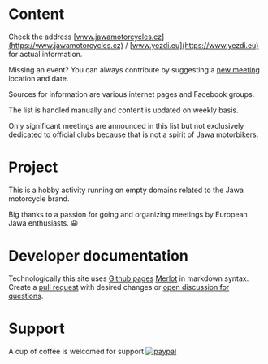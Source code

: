 # Content

Check the address [www.jawamotorcycles.cz](https://www.jawamotorcycles.cz) /  [www.yezdi.eu](https://www.yezdi.eu) for actual information.

Missing an event? You can always contribute by suggesting a [new meeting](https://docs.google.com/forms/d/e/1FAIpQLScxJWDXilwS29Pb-FMwA3wMpQpbY8Qore8i5U9GqQWvStmS8g/viewform?usp=sf_link) location and date.

Sources for information are various internet pages and Facebook groups. 

The list is handled manually and content is updated on weekly basis. 

Only significant meetings are announced in this list but not exclusively dedicated to official clubs because that is not a spirit of Jawa motorbikers.


# Project 

This is a hobby activity running on empty domains related to the Jawa motorcycle brand. 

Big thanks to a passion for going and organizing meetings by European Jawa enthusiasts. 😀


# Developer documentation

Technologically this site uses [Github pages](https://pages.github.com/) [Merlot](https://github.com/pages-themes/merlot) in markdown syntax. Create a [pull request](https://github.com/microkost/jawamotorcycles.cz/pulls) with desired changes or [open discussion for questions](https://github.com/microkost/jawamotorcycles.cz/discussions).


# Support

A cup of coffee is welcomed for support [![paypal](https://www.paypalobjects.com/en_US/i/btn/btn_donateCC_LG.gif)](https://www.paypal.com/cgi-bin/webscr?cmd=_s-xclick&hosted_button_id=HNJEAWP87ZT3S&source=url)